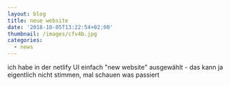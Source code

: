 ```yaml
---
layout: blog
title: neue website
date: '2018-10-05T13:22:54+02:00'
thumbnail: /images/cfv4b.jpg
categories:
  - news
---
```

ich habe in der netlify UI einfach "new website" ausgewählt - das kann ja eigentlich nicht stimmen, mal schauen was passiert
